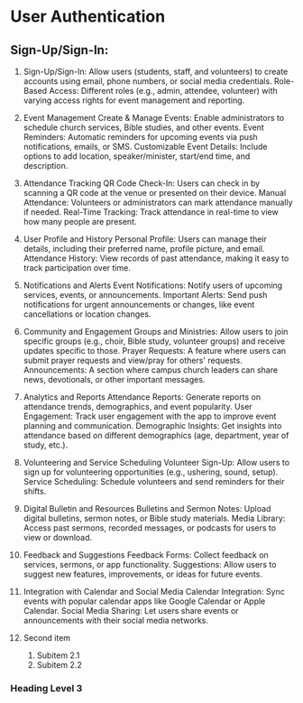 # User Authentication
## Sign-Up/Sign-In:
1. Sign-Up/Sign-In: Allow users (students, staff, and volunteers) to create accounts using email, phone numbers, or social media credentials.
Role-Based Access: Different roles (e.g., admin, attendee, volunteer) with varying access rights for event management and reporting.

2. Event Management
Create & Manage Events: Enable administrators to schedule church services, Bible studies, and other events.
Event Reminders: Automatic reminders for upcoming events via push notifications, emails, or SMS.
Customizable Event Details: Include options to add location, speaker/minister, start/end time, and description.

3. Attendance Tracking
QR Code Check-In: Users can check in by scanning a QR code at the venue or presented on their device.
Manual Attendance: Volunteers or administrators can mark attendance manually if needed.
Real-Time Tracking: Track attendance in real-time to view how many people are present.

4. User Profile and History
Personal Profile: Users can manage their details, including their preferred name, profile picture, and email.
Attendance History: View records of past attendance, making it easy to track participation over time.

5. Notifications and Alerts
Event Notifications: Notify users of upcoming services, events, or announcements.
Important Alerts: Send push notifications for urgent announcements or changes, like event cancellations or location changes.

6. Community and Engagement
Groups and Ministries: Allow users to join specific groups (e.g., choir, Bible study, volunteer groups) and receive updates specific to those.
Prayer Requests: A feature where users can submit prayer requests and view/pray for others' requests.
Announcements: A section where campus church leaders can share news, devotionals, or other important messages.

7. Analytics and Reports
Attendance Reports: Generate reports on attendance trends, demographics, and event popularity.
User Engagement: Track user engagement with the app to improve event planning and communication.
Demographic Insights: Get insights into attendance based on different demographics (age, department, year of study, etc.).

8. Volunteering and Service Scheduling
Volunteer Sign-Up: Allow users to sign up for volunteering opportunities (e.g., ushering, sound, setup).
Service Scheduling: Schedule volunteers and send reminders for their shifts.

9. Digital Bulletin and Resources
Bulletins and Sermon Notes: Upload digital bulletins, sermon notes, or Bible study materials.
Media Library: Access past sermons, recorded messages, or podcasts for users to view or download.

10. Feedback and Suggestions
Feedback Forms: Collect feedback on services, sermons, or app functionality.
Suggestions: Allow users to suggest new features, improvements, or ideas for future events.

11. Integration with Calendar and Social Media
Calendar Integration: Sync events with popular calendar apps like Google Calendar or Apple Calendar.
Social Media Sharing: Let users share events or announcements with their social media networks.

2. Second item
   1. Subitem 2.1
   2. Subitem 2.2


### Heading Level 3